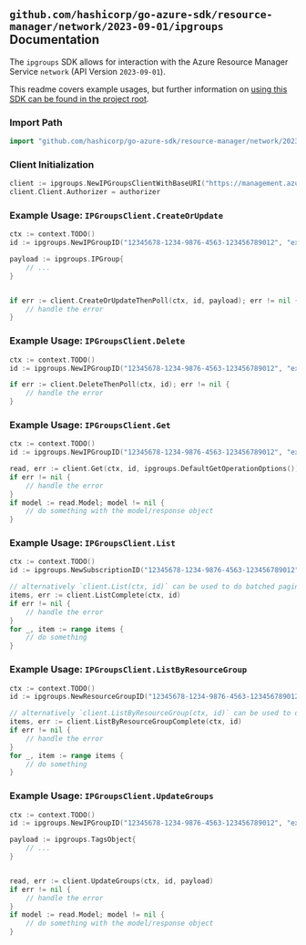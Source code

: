 
## `github.com/hashicorp/go-azure-sdk/resource-manager/network/2023-09-01/ipgroups` Documentation

The `ipgroups` SDK allows for interaction with the Azure Resource Manager Service `network` (API Version `2023-09-01`).

This readme covers example usages, but further information on [using this SDK can be found in the project root](https://github.com/hashicorp/go-azure-sdk/tree/main/docs).

### Import Path

```go
import "github.com/hashicorp/go-azure-sdk/resource-manager/network/2023-09-01/ipgroups"
```


### Client Initialization

```go
client := ipgroups.NewIPGroupsClientWithBaseURI("https://management.azure.com")
client.Client.Authorizer = authorizer
```


### Example Usage: `IPGroupsClient.CreateOrUpdate`

```go
ctx := context.TODO()
id := ipgroups.NewIPGroupID("12345678-1234-9876-4563-123456789012", "example-resource-group", "ipGroupValue")

payload := ipgroups.IPGroup{
	// ...
}


if err := client.CreateOrUpdateThenPoll(ctx, id, payload); err != nil {
	// handle the error
}
```


### Example Usage: `IPGroupsClient.Delete`

```go
ctx := context.TODO()
id := ipgroups.NewIPGroupID("12345678-1234-9876-4563-123456789012", "example-resource-group", "ipGroupValue")

if err := client.DeleteThenPoll(ctx, id); err != nil {
	// handle the error
}
```


### Example Usage: `IPGroupsClient.Get`

```go
ctx := context.TODO()
id := ipgroups.NewIPGroupID("12345678-1234-9876-4563-123456789012", "example-resource-group", "ipGroupValue")

read, err := client.Get(ctx, id, ipgroups.DefaultGetOperationOptions())
if err != nil {
	// handle the error
}
if model := read.Model; model != nil {
	// do something with the model/response object
}
```


### Example Usage: `IPGroupsClient.List`

```go
ctx := context.TODO()
id := ipgroups.NewSubscriptionID("12345678-1234-9876-4563-123456789012")

// alternatively `client.List(ctx, id)` can be used to do batched pagination
items, err := client.ListComplete(ctx, id)
if err != nil {
	// handle the error
}
for _, item := range items {
	// do something
}
```


### Example Usage: `IPGroupsClient.ListByResourceGroup`

```go
ctx := context.TODO()
id := ipgroups.NewResourceGroupID("12345678-1234-9876-4563-123456789012", "example-resource-group")

// alternatively `client.ListByResourceGroup(ctx, id)` can be used to do batched pagination
items, err := client.ListByResourceGroupComplete(ctx, id)
if err != nil {
	// handle the error
}
for _, item := range items {
	// do something
}
```


### Example Usage: `IPGroupsClient.UpdateGroups`

```go
ctx := context.TODO()
id := ipgroups.NewIPGroupID("12345678-1234-9876-4563-123456789012", "example-resource-group", "ipGroupValue")

payload := ipgroups.TagsObject{
	// ...
}


read, err := client.UpdateGroups(ctx, id, payload)
if err != nil {
	// handle the error
}
if model := read.Model; model != nil {
	// do something with the model/response object
}
```
